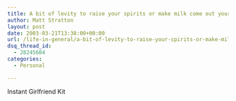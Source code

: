 ```yaml
---
title: A bit of levity to raise your spirits or make milk come out your nose…
author: Matt Stratton
layout: post
date: 2003-03-21T13:38:00+00:00
url: /life-in-general/a-bit-of-levity-to-raise-your-spirits-or-make-milk-come-out-your-nose
dsq_thread_id:
  - 28245604
categories:
  - Personal

---
```

Instant Girlfriend Kit